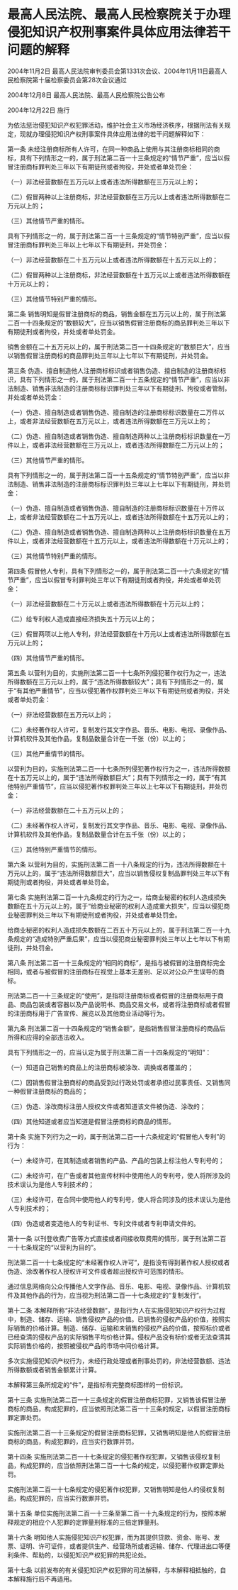 # 最高人民法院、最高人民检察院关于办理侵犯知识产权刑事案件具体应用法律若干问题的解释

2004年11月2日 最高人民法院审判委员会第1331次会议、2004年11月11日最高人民检察院第十届检察委员会第28次会议通过

2004年12月8日 最高人民法院、最高人民检察院公告公布

2004年12月22日 施行

<!-- INFO END -->

为依法惩治侵犯知识产权犯罪活动，维护社会主义市场经济秩序，根据刑法有关规定，现就办理侵犯知识产权刑事案件具体应用法律的若干问题解释如下：

第一条 未经注册商标所有人许可，在同一种商品上使用与其注册商标相同的商标，具有下列情形之一的，属于刑法第二百一十三条规定的“情节严重”，应当以假冒注册商标罪判处三年以下有期徒刑或者拘役，并处或者单处罚金：

（一）非法经营数额在五万元以上或者违法所得数额在三万元以上的；

（二）假冒两种以上注册商标，非法经营数额在三万元以上或者违法所得数额在二万元以上的；

（三）其他情节严重的情形。

具有下列情形之一的，属于刑法第二百一十三条规定的“情节特别严重”，应当以假冒注册商标罪判处三年以上七年以下有期徒刑，并处罚金：

（一）非法经营数额在二十五万元以上或者违法所得数额在十五万元以上的；

（二）假冒两种以上注册商标，非法经营数额在十五万元以上或者违法所得数额在十万元以上的；

（三）其他情节特别严重的情形。

第二条 销售明知是假冒注册商标的商品，销售金额在五万元以上的，属于刑法第二百一十四条规定的“数额较大”，应当以销售假冒注册商标的商品罪判处三年以下有期徒刑或者拘役，并处或者单处罚金。

销售金额在二十五万元以上的，属于刑法第二百一十四条规定的“数额巨大”，应当以销售假冒注册商标的商品罪判处三年以上七年以下有期徒刑，并处罚金。

第三条 伪造、擅自制造他人注册商标标识或者销售伪造、擅自制造的注册商标标识，具有下列情形之一的，属于刑法第二百一十五条规定的“情节严重”，应当以非法制造、销售非法制造的注册商标标识罪判处三年以下有期徒刑、拘役或者管制，并处或者单处罚金：

（一）伪造、擅自制造或者销售伪造、擅自制造的注册商标标识数量在二万件以上，或者非法经营数额在五万元以上，或者违法所得数额在三万元以上的；

（二）伪造、擅自制造或者销售伪造、擅自制造两种以上注册商标标识数量在一万件以上，或者非法经营数额在三万元以上，或者违法所得数额在二万元以上的；

（三）其他情节严重的情形。

具有下列情形之一的，属于刑法第二百一十五条规定的“情节特别严重”，应当以非法制造、销售非法制造的注册商标标识罪判处三年以上七年以下有期徒刑，并处罚金：

（一）伪造、擅自制造或者销售伪造、擅自制造的注册商标标识数量在十万件以上，或者非法经营数额在二十五万元以上，或者违法所得数额在十五万元以上的；

（二）伪造、擅自制造或者销售伪造、擅自制造两种以上注册商标标识数量在五万件以上，或者非法经营数额在十五万元以上，或者违法所得数额在十万元以上的；

（三）其他情节特别严重的情形。

第四条 假冒他人专利，具有下列情形之一的，属于刑法第二百一十六条规定的“情节严重”，应当以假冒专利罪判处三年以下有期徒刑或者拘役，并处或者单处罚金：

（一）非法经营数额在二十万元以上或者违法所得数额在十万元以上的；

（二）给专利权人造成直接经济损失五十万元以上的；

（三）假冒两项以上他人专利，非法经营数额在十万元以上或者违法所得数额在五万元以上的；

（四）其他情节严重的情形。

第五条 以营利为目的，实施刑法第二百一十七条所列侵犯著作权行为之一，违法所得数额在三万元以上的，属于“违法所得数额较大”；具有下列情形之一的，属于“有其他严重情节”，应当以侵犯著作权罪判处三年以下有期徒刑或者拘役，并处或者单处罚金：

（一）非法经营数额在五万元以上的；

（二）未经著作权人许可，复制发行其文字作品、音乐、电影、电视、录像作品、计算机软件及其他作品，复制品数量合计在一千张（份）以上的；

（三）其他严重情节的情形。

以营利为目的，实施刑法第二百一十七条所列侵犯著作权行为之一，违法所得数额在十五万元以上的，属于“违法所得数额巨大”；具有下列情形之一的，属于“有其他特别严重情节”，应当以侵犯著作权罪判处三年以上七年以下有期徒刑，并处罚金：

（一）非法经营数额在二十五万元以上的；

（二）未经著作权人许可，复制发行其文字作品、音乐、电影、电视、录像作品、计算机软件及其他作品，复制品数量合计在五千张（份）以上的；

（三）其他特别严重情节的情形。

第六条 以营利为目的，实施刑法第二百一十八条规定的行为，违法所得数额在十万元以上的，属于“违法所得数额巨大”，应当以销售侵权复制品罪判处三年以下有期徒刑或者拘役，并处或者单处罚金。

第七条 实施刑法第二百一十九条规定的行为之一，给商业秘密的权利人造成损失数额在五十万元以上的，属于“给商业秘密的权利人造成重大损失”，应当以侵犯商业秘密罪判处三年以下有期徒刑或者拘役，并处或者单处罚金。

给商业秘密的权利人造成损失数额在二百五十万元以上的，属于刑法第二百一十九条规定的“造成特别严重后果”，应当以侵犯商业秘密罪判处三年以上七年以下有期徒刑，并处罚金。

第八条 刑法第二百一十三条规定的“相同的商标”，是指与被假冒的注册商标完全相同，或者与被假冒的注册商标在视觉上基本无差别、足以对公众产生误导的商标。

刑法第二百一十三条规定的“使用”，是指将注册商标或者假冒的注册商标用于商品、商品包装或者容器以及产品说明书、商品交易文书，或者将注册商标或者假冒的注册商标用于广告宣传、展览以及其他商业活动等行为。

第九条 刑法第二百一十四条规定的“销售金额”，是指销售假冒注册商标的商品后所得和应得的全部违法收入。

具有下列情形之一的，应当认定为属于刑法第二百一十四条规定的“明知”：

（一）知道自己销售的商品上的注册商标被涂改、调换或者覆盖的；

（二）因销售假冒注册商标的商品受到过行政处罚或者承担过民事责任、又销售同一种假冒注册商标的商品的；

（三）伪造、涂改商标注册人授权文件或者知道该文件被伪造、涂改的；

（四）其他知道或者应当知道是假冒注册商标的商品的情形。

第十条 实施下列行为之一的，属于刑法第二百一十六条规定的“假冒他人专利”的行为：

（一）未经许可，在其制造或者销售的产品、产品的包装上标注他人专利号的；

（二）未经许可，在广告或者其他宣传材料中使用他人的专利号，使人将所涉及的技术误认为是他人专利技术的；

（三）未经许可，在合同中使用他人的专利号，使人将合同涉及的技术误认为是他人专利技术的；

（四）伪造或者变造他人的专利证书、专利文件或者专利申请文件的。

第十一条 以刊登收费广告等方式直接或者间接收取费用的情形，属于刑法第二百一十七条规定的“以营利为目的”。

刑法第二百一十七条规定的“未经著作权人许可”，是指没有得到著作权人授权或者伪造、涂改著作权人授权许可文件或者超出授权许可范围的情形。

通过信息网络向公众传播他人文字作品、音乐、电影、电视、录像作品、计算机软件及其他作品的行为，应当视为刑法第二百一十七条规定的“复制发行”。

第十二条 本解释所称“非法经营数额”，是指行为人在实施侵犯知识产权行为过程中，制造、储存、运输、销售侵权产品的价值。已销售的侵权产品的价值，按照实际销售的价格计算。制造、储存、运输和未销售的侵权产品的价值，按照标价或者已经查清的侵权产品的实际销售平均价格计算。侵权产品没有标价或者无法查清其实际销售价格的，按照被侵权产品的市场中间价格计算。

多次实施侵犯知识产权行为，未经行政处理或者刑事处罚的，非法经营数额、违法所得数额或者销售金额累计计算。

本解释第三条所规定的“件”，是指标有完整商标图样的一份标识。

第十三条 实施刑法第二百一十三条规定的假冒注册商标犯罪，又销售该假冒注册商标的商品，构成犯罪的，应当依照刑法第二百一十三条的规定，以假冒注册商标罪定罪处罚。

实施刑法第二百一十三条规定的假冒注册商标犯罪，又销售明知是他人的假冒注册商标的商品，构成犯罪的，应当实行数罪并罚。

第十四条 实施刑法第二百一十七条规定的侵犯著作权犯罪，又销售该侵权复制品，构成犯罪的，应当依照刑法第二百一十七条的规定，以侵犯著作权罪定罪处罚。

实施刑法第二百一十七条规定的侵犯著作权犯罪，又销售明知是他人的侵权复制品，构成犯罪的，应当实行数罪并罚。

第十五条 单位实施刑法第二百一十三条至第二百一十九条规定的行为，按照本解释规定的相应个人犯罪的定罪量刑标准的三倍定罪量刑。

第十六条 明知他人实施侵犯知识产权犯罪，而为其提供贷款、资金、账号、发票、证明、许可证件，或者提供生产、经营场所或者运输、储存、代理进出口等便利条件、帮助的，以侵犯知识产权犯罪的共犯论处。

第十七条 以前发布的有关侵犯知识产权犯罪的司法解释，与本解释相抵触的，自本解释施行后不再适用。